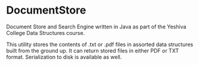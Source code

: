 # DocumentStore

Document Store and Search Engine written in Java as part of the Yeshiva College Data Structures course.

This utility stores the contents of .txt or .pdf files in assorted data structures built from the ground up. It can return stored files in either PDF or TXT format. Serialization to disk is available as well.
